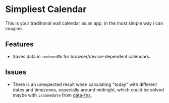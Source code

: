 # Simpliest Calendar
This is your traditional wall calendar as an app, in the most simple way i can imagine.

## Features
- Saves data in `indexedDb` for browser/device-dependent calendars.

## Issues
- There is an unexpected result when calculating "today" with different dates and timezones, especially around midnight, which could be solved maybe with `isSameDate` from [data-fns](https://date-fns.org).
